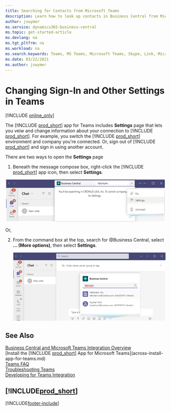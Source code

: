 ```yaml
---
title: Searching for Contacts from Microsoft Teams 
description: Learn how to look up contacts in Business Central from Microsoft Teams.
author: jswymer
ms.service: dynamics365-business-central
ms.topic: get-started-article
ms.devlang: na
ms.tgt_pltfrm: na
ms.workload: na
ms.search.keywords: Teams, MS Teams, Microsoft Teams, Skype, Link, Microsoft 365, contacts, search
ms.date: 03/22/2021
ms.author: jswymer
---
```


# Changing Sign-In and Other Settings in Teams

[!INCLUDE [online_only](includes/online_only.md)]

The [!INCLUDE [prod_short](includes/prod_short.md)] app for Teams includes **Settings** page that lets you veiw and change information about your connection to [!INCLUDE [prod_short](includes/prod_short.md)]. For example, you switch the [!INCLUDE [prod_short](includes/prod_short.md)] environment and company you're connected. Or, sign out of [!INCLUDE [prod_short](includes/prod_short.md)] and sign in using another account.

There are two ways to open the **Settings** page

1. Beneath the message compose box, right-click the [!INCLUDE [prod_short](includes/prod_short.md)] app icon, then select **Settings**.

  ![Teams contacts with Business Central](media/teams-settings-command-box.png)

  Or,

2. From the command box at the top, search for @Business Central, select **... (More options)**, then select **Settings**.

    ![Teams contacts with Business Central](media/teams-settings-message-box.png)


## See Also

[Business Central and Microsoft Teams Integration Overview](across-teams-overview.md)  
[Install the [!INCLUDE [prod_short](includes/prod_short.md)] App for Microsoft Teams](across-install-app-for-teams.md)  
[Teams FAQ](teams-faq.md)  
[Troubleshooting Teams](admin-teams-troubleshooting.md)  
[Developing for Teams Integration](/dynamics365/business-central/dev-itpro/developer/devenv-develop-for-teams)  

## [!INCLUDE[prod_short](includes/free_trial_md.md)]  


[!INCLUDE[footer-include](includes/footer-banner.md)]